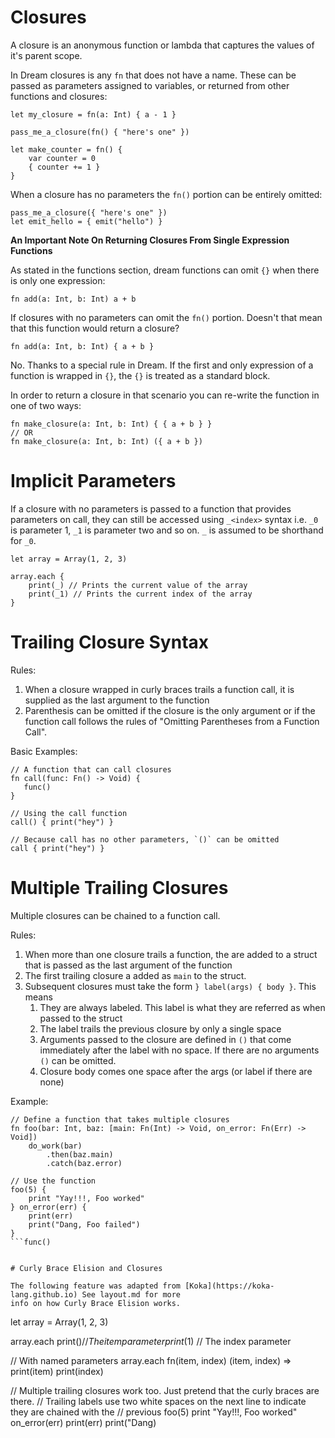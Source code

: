 # Closures

A closure is an anonymous function or lambda that captures the
values of it's parent scope.

In Dream closures is any `fn` that does not have a name. These can be passed as parameters
assigned to variables, or returned from other functions and closures:
```
let my_closure = fn(a: Int) { a - 1 }

pass_me_a_closure(fn() { "here's one" })

let make_counter = fn() {
    var counter = 0
    { counter += 1 }
}
```

When a closure has no parameters the `fn()` portion can be entirely omitted:
```
pass_me_a_closure({ "here's one" })
let emit_hello = { emit("hello") }
```

**An Important Note On Returning Closures From Single Expression Functions**

As stated in the functions section, dream functions can omit `{}` when there is only one
expression:
```
fn add(a: Int, b: Int) a + b
```

If closures with no parameters can omit the `fn()` portion. Doesn't that mean that this function
would return a closure?
```
fn add(a: Int, b: Int) { a + b }
```

No. Thanks to a special rule in Dream. If the first and only expression of a function is
wrapped in `{}`, the `{}` is treated as a standard block.

In order to return a closure in that scenario you can re-write the function in one of two ways:
```
fn make_closure(a: Int, b: Int) { { a + b } }
// OR
fn make_closure(a: Int, b: Int) ({ a + b })
```

# Implicit Parameters

If a closure with no parameters is passed to a function that provides parameters
on call, they can still be accessed using `_<index>` syntax i.e. `_0` is parameter
1, `_1` is parameter two and so on. `_` is assumed to be shorthand for `_0`.

```
let array = Array(1, 2, 3)

array.each {
    print(_) // Prints the current value of the array
    print(_1) // Prints the current index of the array
}
```

# Trailing Closure Syntax

Rules:
1. When a closure wrapped in curly braces trails a function call, it is supplied as the last
   argument to the function
2. Parenthesis can be omitted if the closure is the only argument or if the function call
   follows the rules of "Omitting Parentheses from a Function Call".

Basic Examples:
```
// A function that can call closures
fn call(func: Fn() -> Void) {
   func()
}

// Using the call function
call() { print("hey") }

// Because call has no other parameters, `()` can be omitted
call { print("hey") }
```

# Multiple Trailing Closures

Multiple closures can be chained to a function call.

Rules:
1. When more than one closure trails a function, the are added to a struct that is passed as the
   last argument of the function
2. The first trailing closure a added as `main` to the struct.
3. Subsequent closures must take the form `} label(args) { body }`. This means
   1. They are always labeled. This label is what they are referred as when passed to the struct
   2. The label trails the previous closure by only a single space
   3. Arguments passed to the closure are defined in `()` that come immediately after the label
   with no space. If there are no arguments `()` can be omitted.
   4. Closure body comes one space after the args (or label if there are none)

Example:
```
// Define a function that takes multiple closures
fn foo(bar: Int, baz: [main: Fn(Int) -> Void, on_error: Fn(Err) -> Void])
    do_work(bar)
        .then(baz.main)
        .catch(baz.error)

// Use the function
foo(5) {
    print "Yay!!!, Foo worked"
} on_error(err) {
    print(err)
    print("Dang, Foo failed")
}
```func()


# Curly Brace Elision and Closures

The following feature was adapted from [Koka](https://koka-lang.github.io) See layout.md for more
info on how Curly Brace Elision works.

```
let array = Array(1, 2, 3)

array.each
    print($) // The item parameter
    print($1) // The index parameter

// With named parameters
array.each fn(item, index)
    (item, index) =>
    print(item)
    print(index)

// Multiple trailing closures work too. Just pretend that the curly braces are there.
// Trailing labels use two white spaces on the next line to indicate they are chained with the
// previous
foo(5)
    print "Yay!!!, Foo worked"
  on_error(err)
    print(err)
    print("Dang)
```
